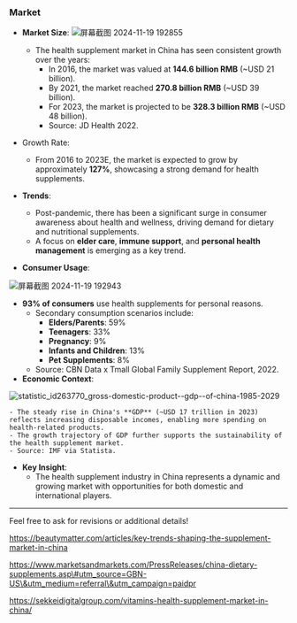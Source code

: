 ### **Market**

- **Market Size**:
  ![屏幕截图 2024-11-19 192855](https://github.com/user-attachments/assets/bfbf0805-0c84-4b3e-8ae0-ce76ab1236a2)

    - The health supplement market in China has seen consistent growth over the years:
        - In 2016, the market was valued at **144.6 billion RMB** (~USD 21 billion).
        - By 2021, the market reached **270.8 billion RMB** (~USD 39 billion).
        - For 2023, the market is projected to be **328.3 billion RMB** (~USD 48 billion).
        - Source: JD Health 2022.
- Growth Rate:
    - From 2016 to 2023E, the market is expected to grow by approximately **127%**, showcasing a strong demand for health supplements.
- **Trends**:
    - Post-pandemic, there has been a significant surge in consumer awareness about health and wellness, driving demand for dietary and nutritional supplements.
    - A focus on **elder care**, **immune support**, and **personal health management** is emerging as a key trend.
- **Consumer Usage**:


![屏幕截图 2024-11-19 192943](https://github.com/user-attachments/assets/77fe98ac-9da5-4202-96b2-e2766e2c5716)

- **93% of consumers** use health supplements for personal reasons.
    - Secondary consumption scenarios include:
        - **Elders/Parents**: 59%
        - **Teenagers**: 33%
        - **Pregnancy**: 9%
        - **Infants and Children**: 13%
        - **Pet Supplements**: 8%
    - Source: CBN Data x Tmall Global Family Supplement Report, 2022.
- **Economic Context**:

![statistic_id263770_gross-domestic-product--gdp--of-china-1985-2029](https://github.com/user-attachments/assets/59a49b42-fb7e-4c0d-bb13-ea51f4fb6ec9)

    - The steady rise in China's **GDP** (~USD 17 trillion in 2023) reflects increasing disposable incomes, enabling more spending on health-related products.
    - The growth trajectory of GDP further supports the sustainability of the health supplement market.
    - Source: IMF via Statista.
- **Key Insight**:
    - The health supplement industry in China represents a dynamic and growing market with opportunities for both domestic and international players.

---

Feel free to ask for revisions or additional details!

https://beautymatter.com/articles/key-trends-shaping-the-supplement-market-in-china

https://www.marketsandmarkets.com/PressReleases/china-dietary-supplements.asp\#utm_source=GBN-US\&utm_medium=referral\&utm_campaign=paidpr

https://sekkeidigitalgroup.com/vitamins-health-supplement-market-in-china/

